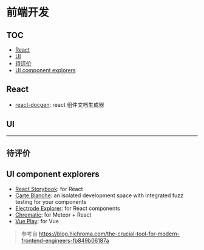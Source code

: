 # 前端开发

## TOC

<!-- MarkdownTOC GFM -->

- [React](#react)
- [UI](#ui)
- [待评价](#待评价)
- [UI component explorers](#ui-component-explorers)

<!-- /MarkdownTOC -->

## React

- [react-docgen](https://github.com/reactjs/react-docgen): react 组件文档生成器

## UI


-----

## 待评价

## UI component explorers

- [React Storybook](https://github.com/storybooks/react-storybook): for React
- [Carte Blanche](https://github.com/carteb/carte-blanche): an isolated development space with integrated fuzz testing for your components
- [Electrode Explorer](http://www.electrode.io/#electrode-tools): for React components
- [Chromatic](https://github.com/meteor/chromatic/): for Meteor + React
- [Vue Play](https://github.com/vue-play/vue-play): for Vue

> 参考自 https://blog.hichroma.com/the-crucial-tool-for-modern-frontend-engineers-fb849b06187a

